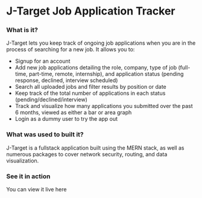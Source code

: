 # J-Target Job Application Tracker

### What is it?
J-Target lets you keep track of ongoing job applications when you are in the process of searching for a new job. It allows you to:
- Signup for an account
- Add new job applications detailing the role, company, type of job (full-time, part-time, remote, internship), and application status (pending response, declined, interview scheduled)
- Search all uploaded jobs and filter results by position or date
- Keep track of the total number of applications in each status (pending/declined/interview)
- Track and visualize how many applications you submitted over the past 6 months, viewed as either a bar or area graph
- Login as a dummy user to try the app out

### What was used to built it?
J-Target is a fullstack application built using the MERN stack, as well as numerous packages to cover network security, routing, and data visualization.

### See it in action
You can view it live here
